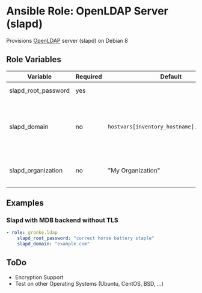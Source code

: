 Ansible Role: OpenLDAP Server (slapd)
=====================================

Provisions [OpenLDAP](https://www.openldap.org/) server (slapd) on Debian 8

Role Variables
--------------
| Variable              | Required | Default                                     | Description                                                                 |
| --------------------- | -------- | ------------------------------------------- | --------------------------------------------------------------------------- |
| slapd_root_password   | yes      |                                             | Administrator Password                                                      |
| slapd_domain          | no       | `hostvars[inventory_hostname].ansible_fqdn` | The DNS domain name is used to construct the base DN of the LDAP directory. |
| slapd_organization    | no       | "My Organization"                           | Title of the organization used as base DN                                   |

Examples
--------

### Slapd with MDB backend without TLS
```yaml
- role: gronke.ldap
    slapd_root_password: "correct horse battery staple"
    slapd_domain: "example.com"
```

ToDo
----

- Encryption Support
- Test on other Operating Systems (Ubuntu, CentOS, BSD, ...)

